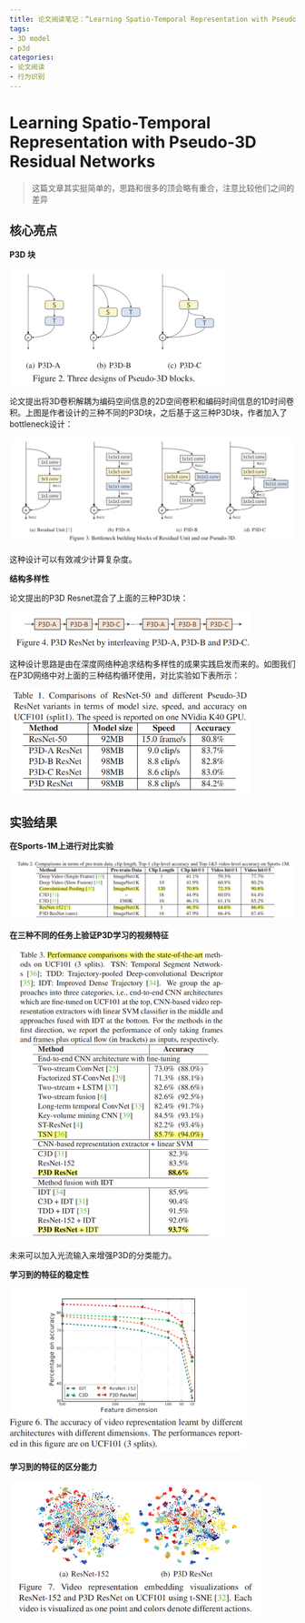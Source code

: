 ```yaml
---
title: 论文阅读笔记：“Learning Spatio-Temporal Representation with Pseudo-3D Residual Networks”
tags: 
- 3D model
- p3d
categories:
- 论文阅读
- 行为识别
---
```


# Learning Spatio-Temporal Representation with Pseudo-3D Residual Networks

> 这篇文章其实挺简单的，思路和很多的顶会略有重合，注意比较他们之间的差异

## 核心亮点

**P3D 块**

<img src="https://raw.githubusercontent.com/coelien/image-hosting/master/img/202207111357498.png" alt="image-20220711135720380" style="zoom:50%;" />

论文提出将3D卷积解耦为编码空间信息的2D空间卷积和编码时间信息的1D时间卷积。上图是作者设计的三种不同的P3D块，之后基于这三种P3D块，作者加入了bottleneck设计：

<img src="https://raw.githubusercontent.com/coelien/image-hosting/master/img/202207111402977.png" alt="image-20220711140206924" style="zoom:50%;" />

这种设计可以有效减少计算复杂度。

**结构多样性**

论文提出的P3D Resnet混合了上面的三种P3D块：

<img src="https://raw.githubusercontent.com/coelien/image-hosting/master/img/202207111405541.png" alt="image-20220711140537517" style="zoom:50%;" />

这种设计思路是由在深度网络种追求结构多样性的成果实践启发而来的。如图我们在P3D网络中对上面的三种结构循环使用，对比实验如下表所示：

<img src="https://raw.githubusercontent.com/coelien/image-hosting/master/img/202207111413148.png" alt="image-20220711141341114" style="zoom:50%;" />

## 实验结果

**在Sports-1M上进行对比实验**

![image-20220711142018504](https://raw.githubusercontent.com/coelien/image-hosting/master/img/202207111420543.png)

**在三种不同的任务上验证P3D学习的视频特征**

<img src="https://raw.githubusercontent.com/coelien/image-hosting/master/img/202207111423319.png" alt="image-20220711142333261" style="zoom:50%;" />

未来可以加入光流输入来增强P3D的分类能力。

**学习到的特征的稳定性**

<img src="https://raw.githubusercontent.com/coelien/image-hosting/master/img/202207111426788.png" alt="image-20220711142604755" style="zoom:50%;" />

**学习到的特征的区分能力**

<img src="https://raw.githubusercontent.com/coelien/image-hosting/master/img/202207111427623.png" alt="image-20220711142752586" style="zoom:50%;" />